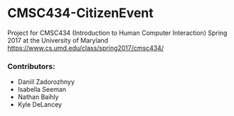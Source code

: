 # CMSC434-CitizenEvent
Project for CMSC434 (Introduction to Human Computer Interaction) Spring 2017 at the University of Maryland
https://www.cs.umd.edu/class/spring2017/cmsc434/

### Contributors:
 * Daniil Zadorozhnyy
 * Isabella Seeman
 * Nathan Baihly
 * Kyle DeLancey